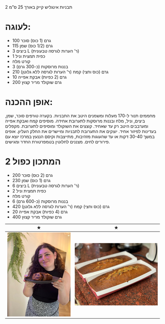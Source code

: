 2 תבניות אינגליש קייק באורך 25 ס”מ

# לעוגה:
* 100 גרם (1 כוס) סוכר
* 115 גרם (1/2 כוס) שמן
* 3 ביצים L (ר’ הערות לגרסה טבעונית)
* 1 כפית תמצית וניל
* קורט מלח
* 3 בננות מרוסקות (כ-300 גרם)
* 210 גרם (כוס וחצי) קמח (ר’ הערות לגרסה ללא גלוטן)
* 10 גרם (2 כפיות) אבקת אפייה
* 200 גרם שוקולד מריר קצוץ
# אופן ההכנה:
מחממים תנור ל-170 מעלות ומשמנים היטב את התבניות.
בקערה טורפים סוכר, שמן, ביצים, וניל, מלח ובננות מרוסקות לתערובת אחידה.
מוסיפים קמח ואבקת אפייה ומערבבים היטב רק עד שאחיד.
קוצצים את השוקולד ומוסיפים לתערובת. מקפלים בעדינות לפיזור אחיד.
יוצקים את התערובת לתבניות ומיישרים את החלק העליון.
אופים במשך 30-40 דקות או עד שהעוגות מזהיבות, מתייצבות וקיסם הננעץ במרכז יוצא עם פירורים לחים.
מצננים לחלוטין בטמפרטורת החדר ומגישים.

# המתכון כפול 2

* 200 גרם (2 כוס) סוכר
* 230 גרם (1 כוס) שמן
* 6 ביצים L (ר’ הערות לגרסה טבעונית)
* 2 כפית תמצית וניל
* קורט מלח
* 6 בננות מרוסקות (כ-600 גרם)
* 420 גרם (כוס וחצי) קמח (ר’ הערות לגרסה ללא גלוטן)
* 20 גרם (4 כפיות) אבקת אפייה
* 400 גרם שוקולד מריר קצוץ

 ★ | ★ 
:--:|:--:
![Banana Bread With lioric](images/bananaBread1.jpg) | ![Banana Bread](images/bananaBread2.jpg)
